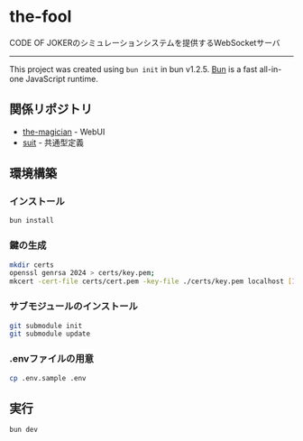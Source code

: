 # the-fool

CODE OF JOKERのシミュレーションシステムを提供するWebSocketサーバ

---

This project was created using `bun init` in bun v1.2.5. [Bun](https://bun.sh) is a fast all-in-one JavaScript runtime.

## 関係リポジトリ

- [the-magician](https://github.com/sweshelo/the-magician) - WebUI
- [suit](https://github.com/sweshelo/suit) - 共通型定義

## 環境構築

### インストール

```bash
bun install
```

### 鍵の生成

```bash
mkdir certs
openssl genrsa 2024 > certs/key.pem;
mkcert -cert-file certs/cert.pem -key-file ./certs/key.pem localhost [IPアドレス];
```

### サブモジュールのインストール

```bash
git submodule init
git submodule update
```

### .envファイルの用意

```bash
cp .env.sample .env
```

## 実行

```bash
bun dev
```
